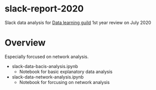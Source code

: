 # slack-report-2020
Slack data analysis for [Data learning guild](https://data-learning.com/guild "Data learning guild") 1st year review on July 2020

# Overview
Especially forcused on network analysis.
* slack-data-bacis-analysis.ipynb
    * Notebook for basic explanatory data analysis
* slack-data-network-analysis.ipynb
    * Notebook for forcusing on network analysis
